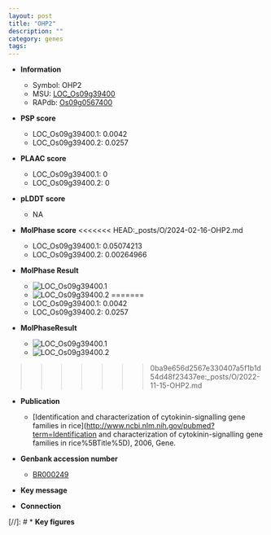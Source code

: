 ```yaml
---
layout: post
title: "OHP2"
description: ""
category: genes
tags: 
---
```


* **Information**  
    + Symbol: OHP2  
    + MSU: [LOC_Os09g39400](http://rice.plantbiology.msu.edu/cgi-bin/ORF_infopage.cgi?orf=LOC_Os09g39400)  
    + RAPdb: [Os09g0567400](http://rapdb.dna.affrc.go.jp/viewer/gbrowse_details/irgsp1?name=Os09g0567400)  

* **PSP score**  
    + LOC_Os09g39400.1: 0.0042 
    + LOC_Os09g39400.2: 0.0257 

* **PLAAC score**  
    + LOC_Os09g39400.1: 0 
    + LOC_Os09g39400.2: 0 

* **pLDDT score**
    + NA


* **MolPhase score**
<<<<<<< HEAD:_posts/O/2024-02-16-OHP2.md
    + LOC_Os09g39400.1: 0.05074213
    + LOC_Os09g39400.2: 0.00264966

* **MolPhase Result**
    + ![LOC_Os09g39400.1](https://304243504.github.io/Pictures/LOC_Os09g/LOC_Os09g39400.1.png)
    + ![LOC_Os09g39400.2](https://304243504.github.io/Pictures/LOC_Os09g/LOC_Os09g39400.2.png)
=======
    + LOC_Os09g39400.1: 0.0042
    + LOC_Os09g39400.2: 0.0257

* **MolPhaseResult**
    + ![LOC_Os09g39400.1](https://ricepsp.github.io/pictures/LOC_Os09g/LOC_Os09g39400.1.png)
    + ![LOC_Os09g39400.2](https://ricepsp.github.io/pictures/LOC_Os09g/LOC_Os09g39400.2.png)
>>>>>>> 0ba9e656d2567e330407a5f1b1d54d48f23437ee:_posts/O/2022-11-15-OHP2.md

* **Publication**  
    + [Identification and characterization of cytokinin-signalling gene families in rice](http://www.ncbi.nlm.nih.gov/pubmed?term=Identification and characterization of cytokinin-signalling gene families in rice%5BTitle%5D), 2006, Gene.

* **Genbank accession number**  
    + [BR000249](http://www.ncbi.nlm.nih.gov/nuccore/BR000249)

* **Key message**  

* **Connection**  

[//]: # * **Key figures**  


